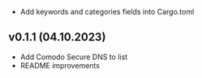 - Add keywords and categories fields into Cargo.toml

## v0.1.1 (04.10.2023)

-   Add Comodo Secure DNS to list
-   README improvements
